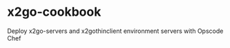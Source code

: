 x2go-cookbook
=============

Deploy x2go-servers and x2gothinclient environment servers with Opscode Chef
